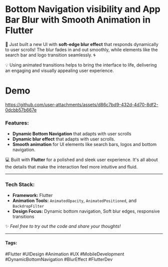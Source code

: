 # Bottom Navigation visibility and App Bar Blur with Smooth Animation in Flutter

🚀 Just built a new UI with **soft-edge blur effect** that responds dynamically to user scrolls! The blur fades in and out smoothly, while elements like the search bar and logo transition seamlessly. 🌀

💡 Using animated transitions helps to bring the interface to life, delivering an engaging and visually appealing user experience.

# Demo

https://github.com/user-attachments/assets/d86c7bd9-432d-4d70-8df2-0dcbb57b667e


### Features:
- **Dynamic Bottom Navigation** that adapts with user scrolls
- **Dynamic blur effect** that adapts with user scrolls.
- **Smooth animation** for UI elements like search bars, logos and bottom navigation.


💻 Built with **Flutter** for a polished and sleek user experience. It's all about the details that make the interaction feel more intuitive and fluid.

---

### Tech Stack:
- **Framework:** Flutter
- **Animation Tools:** `AnimatedOpacity`, `AnimatedPositioned`, and `BackdropFilter`
- **Design Focus:** Dynamic bottom navigation, Soft blur edges, responsive transitions

✨ *Feel free to try out the code and share your thoughts!*

---

#### Tags: 
#Flutter #UIDesign #Animation #UX #MobileDevelopment #DynamicBottomNavigation #BlurEffect #FlutterDev

